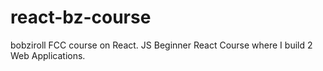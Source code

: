 # react-bz-course
bobziroll FCC course on React. JS
Beginner React Course where I build 2 Web Applications.
